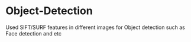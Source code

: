 # Object-Detection
Used SIFT/SURF features in different images for Object detection such as Face detection and etc
